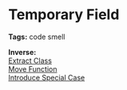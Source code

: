 # Temporary Field

**Tags:** code smell

**Inverse:**</br>
[Extract Class](./Extract%20Class/Extract%20Class.md) </br>
[Move Function](./Move%20Function/Move%20Function.md) </br>
[Introduce Special Case](./Introduce%20Special%20Case/Introduce%20Special%20Case.md)